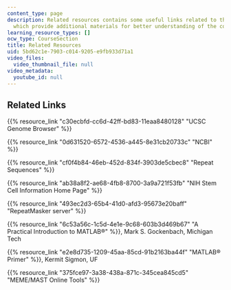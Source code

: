 ```yaml
---
content_type: page
description: Related resources contains some useful links related to the subject,
  which provide additional materials for better understanding of the course.
learning_resource_types: []
ocw_type: CourseSection
title: Related Resources
uid: 5bd62c1e-7903-c014-9205-e9fb933d71a1
video_files:
  video_thumbnail_file: null
video_metadata:
  youtube_id: null
---
```


Related Links
-------------

{{% resource_link "c30ecbfd-cc6d-42ff-bd83-11eaa8480128" "UCSC Genome Browser" %}}

{{% resource_link "0d631520-6572-4536-a445-8e31cb20733c" "NCBI" %}}

{{% resource_link "cf0f4b84-46eb-452d-834f-3903de5cbec8" "Repeat Sequences" %}}

{{% resource_link "ab38a8f2-ae68-4fb8-8700-3a9a721f53fb" "NIH Stem Cell Information Home Page" %}}

{{% resource_link "493ec2d3-65b4-41d0-afd3-95673e20baff" "RepeatMasker server" %}}

{{% resource_link "6c53a56c-1c5d-4e1e-9c68-603b3d469b67" "A Practical Introduction to MATLAB®" %}}, Mark S. Gockenbach, Michigan Tech

{{% resource_link "e2e8d735-1209-45aa-85cd-91b2163ba44f" "MATLAB® Primer" %}}, Kermit Sigmon, UF

{{% resource_link "375fce97-3a38-438a-871c-345cea845cd5" "MEME/MAST Online Tools" %}}